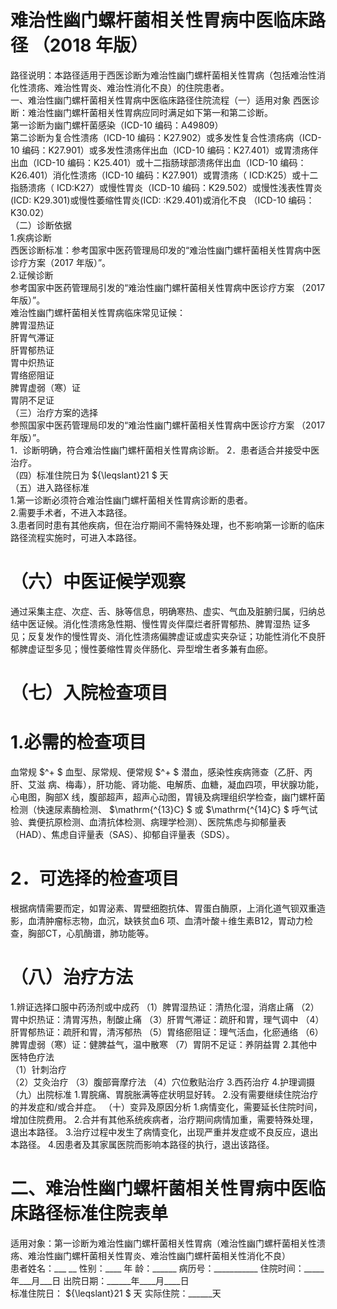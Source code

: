 # 难治性幽门螺杆菌相关性胃病中医临床路径 （2018 年版）  
路径说明：本路径适用于西医诊断为难治性幽门螺杆菌相关性胃病（包括难治性消化性溃疡、难治性胃炎、难治性消化不良）的住院患者。  
一、难治性幽门螺杆菌相关性胃病中医临床路径住院流程（一）适用对象 西医诊断：难治性幽门螺杆菌相关性胃病应同时满足如下第一和第二诊断。  
第一诊断为幽门螺杆菌感染（ICD-10 编码：A49809）  
第二诊断为复合性溃疡（ICD-10 编码：K27.902）或多发性复合性溃疡病（ICD-10 编码：K27.901）或多发性溃疡伴出血（ICD-10 编码：K27.401）或胃溃疡伴出血（ICD-10 编码：K25.401）或十二指肠球部溃疡伴出血（ICD-10 编码：K26.401）消化性溃疡（ICD-10 编码：K27.901）或胃溃疡（ ICD:K25）或十二指肠溃疡（ ICD:K27）或慢性胃炎（ICD-10 编码：K29.502）或慢性浅表性胃炎(ICD: K29.301)或慢性萎缩性胃炎(ICD: :K29.401)或消化不良 （ICD-10 编码：K30.02）  
（二）诊断依据  
1.疾病诊断  
西医诊断标准：参考国家中医药管理局印发的“难治性幽门螺杆菌相关性胃病中医诊疗方案（2017 年版）”。  
2.证候诊断  
参考国家中医药管理局引发的“难治性幽门螺杆菌相关性胃病中医诊疗方案
（2017 年版）”。  
难治性幽门螺杆菌相关性胃病临床常见证候：  
脾胃湿热证  
肝胃气滞证  
肝胃郁热证  
胃中炽热证  
胃络瘀阻证  
脾胃虚弱（寒）证  
胃阴不足证  
（三）治疗方案的选择  
参照国家中医药管理局印发的“难治性幽门螺杆菌相关性胃病中医诊疗方案
（2017 年版）”。  
1．诊断明确，符合难治性幽门螺杆菌相关性胃病诊断。 2．患者适合并接受中医治疗。  
（四）标准住院日为 ${\leqslant}21 $ 天  
（五）进入路径标准  
1.第一诊断必须符合难治性幽门螺杆菌相关性胃病诊断的患者。  
2.需要手术者，不进入本路径。  
3.患者同时患有其他疾病，但在治疗期间不需特殊处理，也不影响第一诊断的临床路径流程实施时，可进入本路径。  
# （六）中医证候学观察  
通过采集主症、次症、舌、脉等信息，明确寒热、虚实、气血及脏腑归属，归纳总结中医证候。消化性溃疡急性期、慢性胃炎伴糜烂者肝胃郁热、脾胃湿热 证多见；反复发作的慢性胃炎、消化性溃疡偏脾虚证或虚实夹杂证；功能性消化不良肝郁脾虚证型多见；慢性萎缩性胃炎伴肠化、异型增生者多兼有血瘀。  
# （七）入院检查项目  
# 1.必需的检查项目  
血常规 $^+ $ 血型、尿常规、便常规 $^+ $ 潜血，感染性疾病筛查（乙肝、丙肝、艾滋 病、梅毒），肝功能、肾功能、电解质、血糖，凝血四项，甲状腺功能，心电图，胸部X 线，腹部超声，超声心动图，胃镜及病理组织学检查，幽门螺杆菌检测（快速尿素酶检测、 $\mathrm{^{13}C} $ 或 $\mathrm{^{14}C} $ 呼气试验、粪便抗原检测、血清抗体检测、病理学检测）、医院焦虑与抑郁量表（HAD）、焦虑自评量表（SAS）、抑郁自评量表（SDS）。  
# 2．可选择的检查项目  
根据病情需要而定，如胃泌素、胃壁细胞抗体、胃蛋白酶原，上消化道气钡双重造影，血清肿瘤标志物，血沉，缺铁贫血6 项、血清叶酸＋维生素B12，胃动力检查，胸部CT，心肌酶谱，肺功能等。  
# （八）治疗方法  
1.辨证选择口服中药汤剂或中成药  （1）脾胃湿热证：清热化湿，消痞止痛 （2）胃中炽热证：清胃泻热，制酸止痛 （3）肝胃气滞证：疏肝和胃，理气调中 （4）肝胃郁热证：疏肝和胃，清泻郁热 （5）胃络瘀阻证：理气活血，化瘀通络 （6）脾胃虚弱（寒）证：健脾益气，温中散寒 （7）胃阴不足证：养阴益胃 2.其他中医特色疗法  
（1）针刺治疗  
（2）艾灸治疗 
（3）腹部膏摩疗法 
（4）穴位敷贴治疗 
 3.西药治疗 
 4.护理调摄 
 （九）出院标准 
1.胃脘痛、胃脘胀满等症状明显好转。 
2.没有需要继续住院治疗的并发症和/或合并症。 
（十）变异及原因分析 
1.病情变化，需要延长住院时间，增加住院费用。 
2.合并有其他系统疾病者，治疗期间病情加重，需要特殊处理，退出本路径。 
3.治疗过程中发生了病情变化，出现严重并发症或不良反应，退出本路径。
4.因患者及其家属医院而影响本路径的执行，退出该路径。  
# 二、难治性幽门螺杆菌相关性胃病中医临床路径标准住院表单  
适用对象：第一诊断为难治性幽门螺杆菌相关性胃病（难治性幽门螺杆菌相关性溃疡、难治性幽门螺杆菌相关性胃炎、难治性幽门螺杆菌相关性消化不良）  
患者姓名：___   __ 性别：____   年 龄：______   病历号：___________ 住院时间：_____年___月___日 出院日期：______年____月____日  
标准住院日： ${\leqslant}21 $ 天 实际住院：______天  
